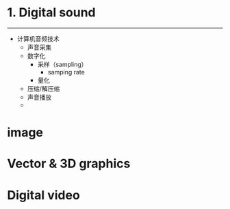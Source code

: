 # 1. Digital sound
---
+ 计算机音频技术
	+ 声音采集
	+ 数字化
		+ 采样（sampling）
			+ samping rate
		+ 量化
	+ 压缩/解压缩
	+ 声音播放
	+ 




# image




# Vector & 3D graphics




# Digital video
